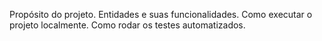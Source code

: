 
Propósito do projeto.
Entidades e suas funcionalidades.
Como executar o projeto localmente.
Como rodar os testes automatizados.
